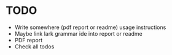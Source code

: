 # TODO

- Write somewhere (pdf report or readme) usage instructions
- Maybe link lark grammar ide into report or readme
- PDF report
- Check all todos

